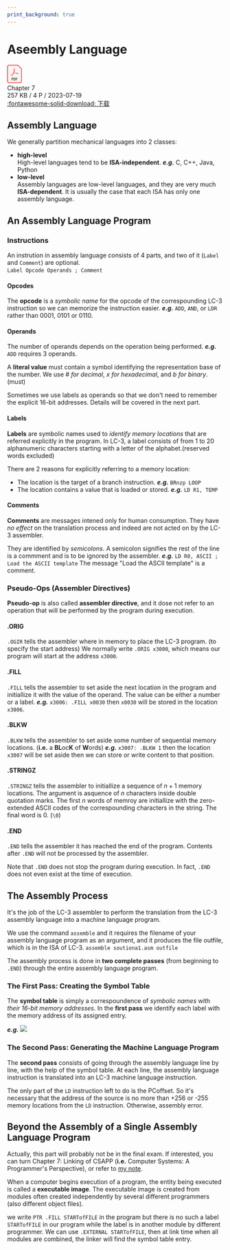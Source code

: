 ```yaml
---
print_background: true
---
```


# Aseembly Language

<div class="card file-block" markdown="1">
<div class="file-icon"><img src="../../assets/pdf.svg" style="height: 3em;"></div>
<div class="file-body">
<div class="file-title">Chapter 7</div>
<div class="file-meta">257 KB / 4 P / 2023-07-19</div>
</div>
<a class="down-button" target="_blank" href="../../assets/notes/chap07.pdf" markdown="1">:fontawesome-solid-download: 下载</a>
</div>

## Assembly Language

We generally partition mechanical languages into 2 classes:

* **high-level**  
High-level languages tend to be **ISA-independent**. ***e.g.*** C, C++, Java, Python
* **low-level**  
Assembly languages are low-level languages, and they are very much **ISA-dependent**. It is usually the case that each ISA has only one assembly language.

## An Assembly Language Program

### Instructions

An instrution in assembly language consists of 4 parts, and two of it (`Label` and `Comment`) are optional.  
`Label Opcode Operands ; Comment`

#### Opcodes

The **opcode** is a *symbolic name* for the opcode of the correspounding LC-3 instruction so we can memorize the instruction easier. ***e.g.*** `ADD`, `AND`, or `LDR` rather than 0001, 0101 or 0110.

#### Operands

The number of operands depends on the operation being performed. ***e.g.*** `ADD` requires 3 operands.

A **literal value** must contain a symbol identifying the representation base of the number. We use *# for decimal*, *x for hexadecimal*, and *b for binary*. (must)

Sometimes we use labels as operands so that we don't need to remember the explicit 16-bit addresses. Details will be covered in the next part.

#### Labels

**Labels** are symbolic names used to *identify memory locations* that are referred explicitly in the program. In LC-3, a label consists of from 1 to 20 alphanumeric characters starting with a letter of the alphabet.(reserved words excluded)

There are 2 reasons for explicitly referring to a memory location:

* The location is the target of a branch instruction. ***e.g.*** `BRnzp LOOP`
* The location contains a value that is loaded or stored. ***e.g.*** `LD R1, TEMP`

#### Comments

**Comments** are messages intened only for human consumption. They have *no effect* on the translation process and indeed are not acted on by the LC-3 assembler.

They are identified by *semicolons*. A semicolon signifies the rest of the line is a commment and is to be ignored by the assembler. ***e.g.*** `LD R0, ASCII ; Load the ASCII template` The message "Load the ASCII template" is a comment.

### Pseudo-Ops (Assembler Directives)

**Pseudo-op** is also called **assembler directive**, and it dose not refer to an operation that will be performed by the program during execution.

#### .ORIG

`.OGIR` tells the assembler where in memory to place the LC-3 program. (to specify the start address) We normally write `.ORIG x3000`, which means our program will start at the address `x3000`.

#### .FILL

`.FILL` tells the assembler to set aside the next location in the program and initiallize it with the value of the operand. The value can be either a number or a label. ***e.g.*** `x3006: .FILL x0030` then `x0030` will be stored in the location `x3006`.

#### .BLKW

`.BLKW` tells the assembler to set aside some number of sequential memory locations. (**i.e.** a **BL**oc**K** of **W**ords) ***e.g.*** `x3007: .BLKW 1` then the location `x3007` will be set aside then we can store or write content to that position.

#### .STRINGZ

`.STRINGZ` tells the assembler to initiallize a sequence of $n+1$ memory locations. The argument is asquence of $n$ characters inside double quotation marks. The first $n$ words of memroy are initiallize with the zero-extended ASCII codes of the correspounding characters in the string. The final word is 0. (`\0`)

#### .END

`.END` tells the assembler it has reached the end of the program. Contents after `.END` will not be processed by the assembler.

Note that `.END` does not stop the program during execution. In fact, `.END` does not even exist at the time of execution.

## The Assembly Process

It's the job of the LC-3 assembler to perform the translation from the LC-3 assembly language into a machine language program.

We use the command `assemble` and it requires the filename of your assembly language program as an argument, and it produces the file outfile, which is in the ISA of LC-3. `assemble soutiona1.asm outfile`

The assembly process is done in **two complete passes** (from beginning to `.END`) through the entire assembly language program.

### The First Pass: Creating the Symbol Table

The **symbol table** is simply a correspoundence of *symbolic names* with *their 16-bit memory addresses*. In the **first pass** we identify each label with the memory address of its assigned entry.

***e.g.***
<img src=https://s2.loli.net/2022/07/16/5WHXTzQSvClqGLp.png width=20% />

### The Second Pass: Generating the Machine Language Program

The **second pass** consists of going through the assembly language line by line, with the help of the symbol table. At each line, the assembly language instruction is translated into an LC-3 machine language instruction. 

The only part of the `LD` instruction left to do is the PCoffset. So it's necessary that the address of the source is no more than +256 or -255 memory locations from the `LD` instruction. Otherwise, assembly error.

## Beyond the Assembly of a Single Assembly Language Program

Actually, this part will probably not be in the final exam. If interested, you can turn Chapter 7: Linking of CSAPP (**i.e.** Computer Systems: A Programmer's Perspective), or refer to [my note](https://note.hobbitqia.cc/CSAPP/7/). 

When a computer begins execution of a program, the entity being executed is called a **executable image**. The executable image is created from modules often created independently by several different programmers (also different object files).

we write `PTR .FILL STARTofFILE` in the program but there is no such a label `STARTofFILE` in our program while the label is in another module by different programmer. We can use `.EXTERNAL STARTofFILE`, then at link time when all modules are combined, the linker will find the symbol table entry.